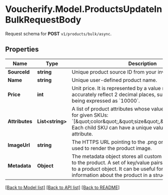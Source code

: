 # Voucherify.Model.ProductsUpdateInBulkRequestBody
Request schema for **POST** `v1/products/bulk/async`.

## Properties

Name | Type | Description | Notes
------------ | ------------- | ------------- | -------------
**SourceId** | **string** | Unique product source ID from your inventory system. | [optional] 
**Name** | **string** | Unique user-defined product name. | [optional] 
**Price** | **int** | Unit price. It is represented by a value multiplied by 100 to accurately reflect 2 decimal places, such as &#x60;$100.00&#x60; being expressed as &#x60;10000&#x60;. | [optional] 
**Attributes** | **List&lt;string&gt;** | A list of product attributes whose values you can customize for given SKUs: &#x60;[\&quot;color\&quot;,\&quot;size\&quot;,\&quot;ranking\&quot;]&#x60;. Each child SKU can have a unique value for a given attribute. | [optional] 
**ImageUrl** | **string** | The HTTPS URL pointing to the .png or .jpg file that will be used to render the product image. | [optional] 
**Metadata** | **Object** | The metadata object stores all custom attributes assigned to the product. A set of key/value pairs that you can attach to a product object. It can be useful for storing additional information about the product in a structured format. | [optional] 

[[Back to Model list]](../../README.md#documentation-for-models) [[Back to API list]](../../README.md#documentation-for-api-endpoints) [[Back to README]](../../README.md)

